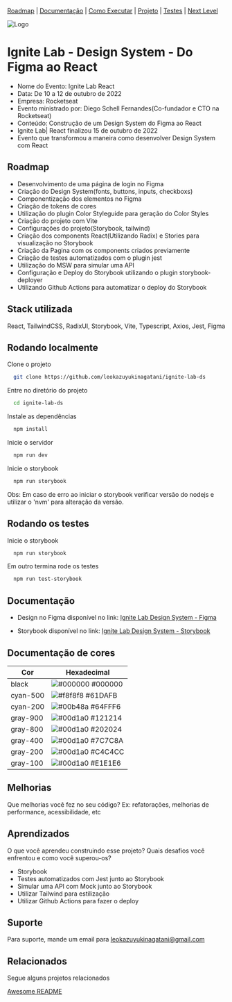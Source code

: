 [Roadmap](#roadmap) |
[Documentação](#documentação) |
[Como Executar](#rodando-localmente) |
[Projeto](#stack-utilizada) |
[Testes](#rodando-os-testes) |
[Next Level](#melhorias) 

![Logo](https://global-uploads.webflow.com/61d83a2ebb0ae01ab96e841a/6335f80ba54ab27e8d4459cd_OG-ignitelab.jpg)


# Ignite Lab - Design System - Do Figma ao React

- Nome do Evento: Ignite Lab React
- Data: De 10 a 12 de outubro de 2022
- Empresa: Rocketseat
- Evento ministrado por: Diego Schell Fernandes(Co-fundador e CTO na Rocketseat)
- Conteúdo: Construção de um Design System do Figma ao React
- Ignite Lab| React finalizou 15 de outubro de 2022
- Evento que transformou a maneira como desenvolver Design System com React


## Roadmap

- Desenvolvimento de uma página de login no Figma
- Criação do Design System(fonts, buttons, inputs, checkboxs)
- Componentização dos elementos no Figma
- Criação de tokens de cores
- Utilização do plugin Color Styleguide para geração do Color Styles
- Criação do projeto com Vite
- Configurações do projeto(Storybook, tailwind)
- Criação dos components React(Utilizando Radix) e Stories para visualização no Storybook
- Criação da Pagina com os components criados previamente
- Criação de testes automatizados com o plugin jest
- Utilização do MSW para simular uma API
- Configuração e Deploy do Storybook utilizando o plugin storybook-deployer
- Utilizando Github Actions para automatizar o deploy do Storybook

## Stack utilizada
React, TailwindCSS, RadixUI, Storybook, Vite, Typescript, Axios, Jest, Figma

## Rodando localmente

Clone o projeto

```bash
  git clone https://github.com/leokazuyukinagatani/ignite-lab-ds
```

Entre no diretório do projeto

```bash
  cd ignite-lab-ds
```

Instale as dependências

```bash
  npm install
```

Inicie o servidor

```bash
  npm run dev
```

Inicie o storybook

```bash
  npm run storybook
```

Obs: Em caso de erro ao iniciar o storybook verificar versão do nodejs e utilizar o 'nvm' para alteração da versão.

## Rodando os testes

Inicie o storybook

```bash
  npm run storybook
```

Em outro termina rode os testes
```bash
  npm run test-storybook
```

## Documentação
- Design no Figma disponível no link:  [Ignite Lab Design System - Figma](https://www.figma.com/file/YYbBFGWHotDau2pGI4e0u5/Ignite-Lab-Design-System?node-id=1%3A3)

- Storybook disponível no link: [Ignite Lab Design System - Storybook](https://leokazuyukinagatani.github.io/ignite-lab-ds/)

## Documentação de cores

| Cor               | Hexadecimal                                                          |
| ----------------- | ---------------------------------------------------------------------|
| black             | ![#000000](https://via.placeholder.com/25/000000/000000.png) #000000 |
| cyan-500          | ![#f8f8f8](https://via.placeholder.com/25/61dafb/61dafb.png) #61DAFB |
| cyan-200          | ![#00b48a](https://via.placeholder.com/25/64fff6/64fff6.png) #64FFF6 |
| gray-900          | ![#00d1a0](https://via.placeholder.com/25/121214/121214.png) #121214 |
| gray-800          | ![#00d1a0](https://via.placeholder.com/25/202024/202024.png) #202024 |
| gray-400          | ![#00d1a0](https://via.placeholder.com/25/7c7c8a/7c7c8a.png) #7C7C8A |
| gray-200          | ![#00d1a0](https://via.placeholder.com/25/c4c4cc/c4c4cc.png) #C4C4CC |
| gray-100          | ![#00d1a0](https://via.placeholder.com/25/e1e1e6/e1e1e6.png) #E1E1E6 |


## Melhorias

Que melhorias você fez no seu código? Ex: refatorações, melhorias de performance, acessibilidade, etc


## Aprendizados

O que você aprendeu construindo esse projeto? Quais desafios você enfrentou e como você superou-os?

- Storybook
- Testes automatizados com Jest junto ao Storybook
- Simular uma API com Mock junto ao Storybook
- Utilizar Tailwind para estilização
- Utilizar Github Actions para fazer o deploy

## Suporte

Para suporte, mande um email para [leokazuyukinagatani@gmail.com](mailto:leokazuyukinagatani@gmail.com?subject=ignitelab-design-system)


## Relacionados

Segue alguns projetos relacionados

[Awesome README](https://github.com/matiassingers/awesome-readme)

